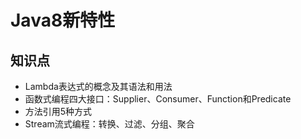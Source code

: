 # Java8新特性

## 知识点

* Lambda表达式的概念及其语法和用法
* 函数式编程四大接口：Supplier、Consumer、Function和Predicate
* 方法引用5种方式
* Stream流式编程：转换、过滤、分组、聚合